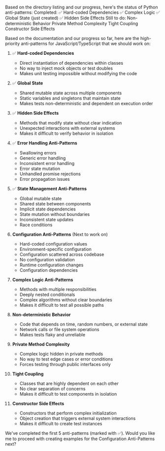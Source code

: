 

Based on the directory listing and our progress, here's the status of Python anti-patterns:
Completed:
✅ Hard-coded Dependencies
✅ Complex Logic
✅ Global State (just created)
✅ Hidden Side Effects
Still to do:
Non-deterministic Behavior
Private Method Complexity
Tight Coupling
Constructor Side Effects



Based on the documentation and our progress so far, here are the high-priority anti-patterns for JavaScript/TypeScript that we should work on:

1. ✅ **Hard-coded Dependencies**
   - Direct instantiation of dependencies within classes
   - No way to inject mock objects or test doubles
   - Makes unit testing impossible without modifying the code

2. ✅ **Global State**
   - Shared mutable state across multiple components
   - Static variables and singletons that maintain state
   - Makes tests non-deterministic and dependent on execution order

3. ✅ **Hidden Side Effects**
   - Methods that modify state without clear indication
   - Unexpected interactions with external systems
   - Makes it difficult to verify behavior in isolation

4. ✅ **Error Handling Anti-Patterns**
   - Swallowing errors
   - Generic error handling
   - Inconsistent error handling
   - Error state mutation
   - Unhandled promise rejections
   - Error propagation issues

5. ✅ **State Management Anti-Patterns**
   - Global mutable state
   - Shared state between components
   - Implicit state dependencies
   - State mutation without boundaries
   - Inconsistent state updates
   - Race conditions

6. **Configuration Anti-Patterns** (Next to work on)
   - Hard-coded configuration values
   - Environment-specific configuration
   - Configuration scattered across codebase
   - No configuration validation
   - Runtime configuration changes
   - Configuration dependencies

7. **Complex Logic Anti-Patterns**
   - Methods with multiple responsibilities
   - Deeply nested conditionals
   - Complex algorithms without clear boundaries
   - Makes it difficult to test all possible paths

8. **Non-deterministic Behavior**
   - Code that depends on time, random numbers, or external state
   - Network calls or file system operations
   - Makes tests flaky and unreliable

9. **Private Method Complexity**
   - Complex logic hidden in private methods
   - No way to test edge cases or error conditions
   - Forces testing through public interfaces only

10. **Tight Coupling**
    - Classes that are highly dependent on each other
    - No clear separation of concerns
    - Makes it difficult to test components in isolation

11. **Constructor Side Effects**
    - Constructors that perform complex initialization
    - Object creation that triggers external system interactions
    - Makes it difficult to create test instances

We've completed the first 5 anti-patterns (marked with ✅). Would you like me to proceed with creating examples for the Configuration Anti-Patterns next?
